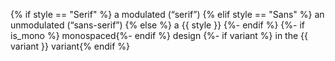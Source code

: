 {% if style == "Serif" %}
    a modulated (“serif”)
{% elif style == "Sans" %}
    an unmodulated (“sans-serif”)
{% else %}
    a {{ style }}
{%- endif %}
{%- if is_mono %} monospaced{%- endif %}
design 
{%- if variant %} in the {{ variant }} variant{% endif %}